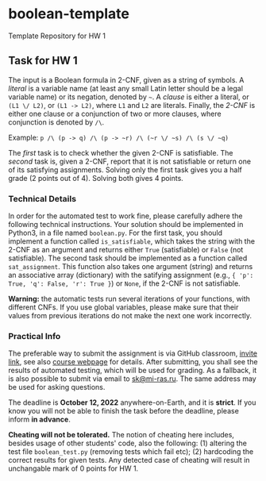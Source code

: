 # boolean-template
Template Repository for HW 1

## Task for HW 1

The input is a Boolean formula in 2-CNF, given as a string of symbols. A *literal* is a variable name 
(at least any small Latin letter should be a legal variable name) or its negation, denoted by `~`.
A *clause* is either a literal, or `(L1 \/ L2)`, or `(L1 -> L2)`, where `L1` and `L2` are literals.
Finally, the *2-CNF* is either one clause or a conjunction of two or more clauses, where conjunction is
denoted by `/\`.

Example: `p /\ (p -> q) /\ (p -> ~r) /\ (~r \/ ~s) /\ (s \/ ~q)`

The *first* task is to check whether the given 2-CNF is satisfiable. The *second* task is, given a 2-CNF,
report that it is not satisfiable or return one of its satisfying assignments. Solving only the first task
gives you a half grade (2 points out of 4). Solving both gives 4 points.

### Technical Details

In order for the automated test to work fine, please carefully adhere the following technical instructions.
Your solution should be implemented in Python3, in a file named `boolean.py`. For the first task, you should
implement a function called `is_satisfiable`, which takes the string with the 2-CNF as an argument and
returns either `True` (satisfiable) or `False` (not satisfiable). The second task should be implemented as
a function called `sat_assignment`. This function also takes one argument (string) and returns an associative
array (dictionary) with the satifying assignment (e.g., `{ 'p': True, 'q': False, 'r': True }`) or `None`,
if the 2-CNF is not satisfiable.

**Warning:** the automatic tests run several iterations of your functions, with different CNFs.
If you use global variables, please make sure that their values from previous iterations do not 
make the next one work incorrectly.

### Practical Info

The preferable way to submit the assignment is via GitHub classroom, [invite link](https://classroom.github.com/a/ZRHmjSA-),
see also [course webpage](https://homepage.mi-ras.ru/~sk/lehre/dm_hse/) for details.
After submitting, you shall see the results of automated testing, which will be used for grading.
As a fallback, it is also possible to submit via email to <sk@mi-ras.ru>. The same address may be used for 
asking questions. 

The deadline is **October 12, 2022** anywhere-on-Earth, and it is **strict**. If you know you will not be able
to finish the task before the deadline, please inform **in advance**.

**Cheating will not be tolerated.** 
The notion of cheating here includes, besides usage of other students' code, also the following: (1) altering
the test file `boolean_test.py` (removing tests which fail etc); (2) hardcoding the correct results for given
tests. Any detected case of cheating will result in unchangable mark of 0 points for HW 1.
